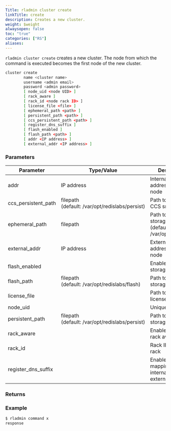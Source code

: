 ```yaml
---
Title: rladmin cluster create
linkTitle: create
description: Creates a new cluster.
weight: $weight
alwaysopen: false
toc: "true"
categories: ["RS"]
aliases: 
---
```


`rladmin cluster create` creates a new cluster. The node from which the command is executed becomes the first node of the new cluster.

```sh
cluster create 
        name <cluster name>
        username <admin email> 
        password <admin password> 
        [ node_uid <node UID> ] 
        [ rack_aware ] 
        [ rack_id <node rack ID> ] 
        [ license_file <file> ] 
        [ ephemeral_path <path> ] 
        [ persistent_path <path> ]
        [ ccs_persistent_path <path> ] 
        [ register_dns_suffix ] 
        [ flash_enabled ] 
        [ flash_path <path> ] 
        [ addr <IP address> ] 
        [ external_addr <IP address> ]
```

### Parameters

| Parameter | Type/Value | Description |
|-----------|------------|-------------|
| addr | IP address | Internal IP addresses of the node |
| ccs_persistent_path | filepath (default:&nbsp;/var/opt/redislabs/persist) | Path to location of CCS snapshots |
| ephemeral_path | filepath | Path to ephemeral storage location (defaults to /var/opt/redislabs) |
| external_addr | IP address | External IP addresses of the node |
| flash_enabled | | Enables flash storage |
| flash_path | filepath (default:&nbsp;/var/opt/redislabs/flash) | Path to flash storage location |
| license_file | | Path to RLEC license file |
| node_uid | | Unique node ID |
| persistent_path | filepath (default:&nbsp;/var/opt/redislabs/persist) | Path to persistent storage location |
| rack_aware | | Enables/disables rack awareness |
| rack_id | | Rack ID of the rack |
| register_dns_suffix | | Enables database mapping to both internal and external IP |

### Returns

### Example

```sh
$ rladmin command x
response
```
